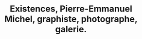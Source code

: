 ---
title: "Existences, Pierre-Emmanuel Michel, graphiste, photographe, galerie."
url: /oloron-sainte-marie/existences-pierre-emmanuel-michel-graphiste-photographe-galerie/
shop: copyshop
---